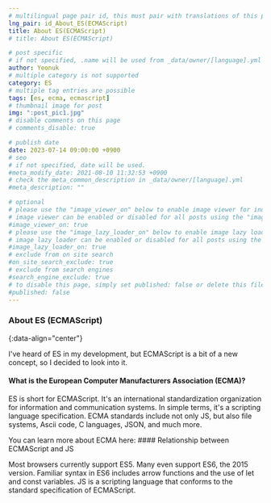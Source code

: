 ```yaml
---
# multilingual page pair id, this must pair with translations of this page. (This name must be unique)
lng_pair: id_About_ES(ECMAScript)
title: About ES(ECMAScript)
# title: About ES(ECMAScript)

# post specific
# if not specified, .name will be used from _data/owner/[language].yml
author: Yeonuk
# multiple category is not supported
category: ES
# multiple tag entries are possible
tags: [es, ecma, ecmascript]
# thumbnail image for post
img: ":post_pic1.jpg"
# disable comments on this page
# comments_disable: true

# publish date
date: 2023-07-14 09:00:00 +0900
# seo
# if not specified, date will be used.
#meta_modify_date: 2021-08-10 11:32:53 +0900
# check the meta_common_description in _data/owner/[language].yml
#meta_description: ""

# optional
# please use the "image_viewer_on" below to enable image viewer for individual pages or posts (_posts/ or [language]/_posts folders).
# image viewer can be enabled or disabled for all posts using the "image_viewer_posts: true" setting in _data/conf/main.yml.
#image_viewer_on: true
# please use the "image_lazy_loader_on" below to enable image lazy loader for individual pages or posts (_posts/ or [language]/_posts folders).
# image lazy loader can be enabled or disabled for all posts using the "image_lazy_loader_posts: true" setting in _data/conf/main.yml.
#image_lazy_loader_on: true
# exclude from on site search
#on_site_search_exclude: true
# exclude from search engines
#search_engine_exclude: true
# to disable this page, simply set published: false or delete this file
#published: false
---
```


<!-- outline-start -->

### About ES (ECMAScript)

{:data-align="center"}

<!-- outline-end -->

I've heard of ES in my development, but ECMAScript is a bit of a new concept, so I decided to look into it.

#### What is the European Computer Manufacturers Association (ECMA)?

ES is short for ECMAScript. It's an international standardization organization for information and communication systems. In simple terms, it's a scripting language specification.
ECMA standards include not only JS, but also file systems, Ascii code, C languages, JSON, and much more.

You can learn more about ECMA here: #### Relationship between ECMAScript and JS

Most browsers currently support ES5. Many even support ES6, the 2015 version. Familiar syntax in ES6 includes arrow functions and the use of let and const variables.
JS is a scripting language that conforms to the standard specification of ECMAScript.
